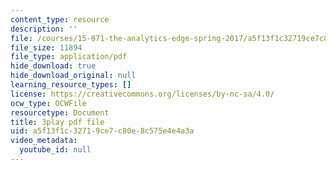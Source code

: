 ```yaml
---
content_type: resource
description: ''
file: /courses/15-071-the-analytics-edge-spring-2017/a5f13f1c32719ce7c80e8c575e4e4a3a_eUZHMoJ1EJE.pdf
file_size: 11894
file_type: application/pdf
hide_download: true
hide_download_original: null
learning_resource_types: []
license: https://creativecommons.org/licenses/by-nc-sa/4.0/
ocw_type: OCWFile
resourcetype: Document
title: 3play pdf file
uid: a5f13f1c-3271-9ce7-c80e-8c575e4e4a3a
video_metadata:
  youtube_id: null
---
```

